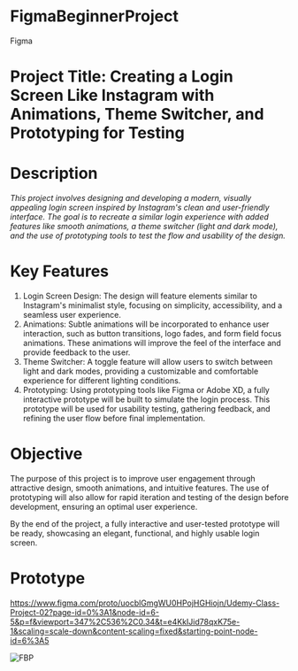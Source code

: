 # FigmaBeginnerProject
Figma 
# Project Title: Creating a Login Screen Like Instagram with Animations, Theme Switcher, and Prototyping for Testing
# Description
*This project involves designing and developing a modern, visually appealing login screen inspired by Instagram's clean and user-friendly interface. The goal is to recreate a similar login experience with added features like smooth animations, a theme switcher (light and dark mode), and the use of prototyping tools to test the flow and usability of the design.*

# Key Features
1) Login Screen Design: 
    The design will feature elements similar to Instagram's minimalist style, focusing on simplicity, accessibility, and a seamless user experience.
2) Animations: 
    Subtle animations will be incorporated to enhance user interaction, such as button transitions, logo fades, and form field focus animations. 
    These animations will improve the feel of the interface and provide feedback to the user.
3) Theme Switcher: 
    A toggle feature will allow users to switch between light and dark modes, providing a customizable and comfortable experience for different lighting conditions.
4) Prototyping: 
    Using prototyping tools like Figma or Adobe XD, a fully interactive prototype will be built to simulate the login process. 
    This prototype will be used for usability testing, gathering feedback, and refining the user flow before final implementation.
# Objective 
The purpose of this project is to improve user engagement through attractive design, smooth animations, and intuitive features. The use of prototyping will also allow for rapid iteration and testing of the design before development, ensuring an optimal user experience.

By the end of the project, a fully interactive and user-tested prototype will be ready, showcasing an elegant, functional, and highly usable login screen.

# Prototype
https://www.figma.com/proto/uocblGmgWU0HPojHGHiojn/Udemy-Class-Project-02?page-id=0%3A1&node-id=6-5&p=f&viewport=347%2C536%2C0.34&t=e4KkIJid78qxK75e-1&scaling=scale-down&content-scaling=fixed&starting-point-node-id=6%3A5

<img src="D:\UX Design Courses\UDEMY ux design course\Udemy project 02" alt="FBP" />
